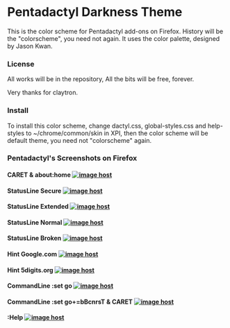 # Pentadactyl Darkness Theme

This is the color scheme for Pentadactyl add-ons on Firefox. History will be the "colorscheme", you need not again. It uses the color palette, designed by Jason Kwan.

### License

All works will be in the repository, All the bits will be free, forever.

Very thanks for claytron.

### Install

To install this color scheme, change dactyl.css, global-styles.css and help-styles to ~/chrome/common/skin in XPI, then the color scheme will be default theme, you need not "colorscheme" again.

### Pentadactyl's Screenshots on Firefox




#### CARET & about:home  <a href="http://imgbox.com/QJ98T8rc" target="_blank"><img src="http://i.imgbox.com/QJ98T8rc.png" alt="image host"/></a>




#### StatusLine Secure  <a href="http://imgbox.com/OPelyrRU" target="_blank"><img src="http://i.imgbox.com/OPelyrRU.png" alt="image host"/></a>




#### StatusLine Extended  <a href="http://imgbox.com/6skk2Jov" target="_blank"><img src="http://i.imgbox.com/6skk2Jov.png" alt="image host"/></a>




#### StatusLine Normal  <a href="http://imgbox.com/nrRAoA0I" target="_blank"><img src="http://i.imgbox.com/nrRAoA0I.png" alt="image host"/></a>




#### StatusLine Broken  <a href="http://imgbox.com/vAwpW6kA" target="_blank"><img src="http://i.imgbox.com/vAwpW6kA.png" alt="image host"/></a>




#### Hint Google.com  <a href="http://imgbox.com/zAH8PlKn" target="_blank"><img src="http://i.imgbox.com/zAH8PlKn.png" alt="image host"/></a>




#### Hint 5digits.org  <a href="http://imgbox.com/muDX7ASF" target="_blank"><img src="http://i.imgbox.com/muDX7ASF.png" alt="image host"/></a>




#### CommandLine :set go  <a href="http://imgbox.com/Lekgpw9y" target="_blank"><img src="http://i.imgbox.com/Lekgpw9y.png" alt="image host"/></a> 




#### CommandLine :set go+=bBcnrsT & CARET  <a href="http://imgbox.com/foyWPXWG" target="_blank"><img src="http://i.imgbox.com/foyWPXWG.png" alt="image host"/></a>





#### :Help <a href="http://imgbox.com/qGz5eH6t" target="_blank"><img src="http://i.imgbox.com/qGz5eH6t.png" alt="image host"/></a>
